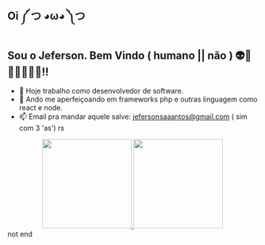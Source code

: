 ## Oi ༼ つ ◕ω◕ ༽つ  
## Sou o Jeferson. Bem Vindo ( humano || não ) 👽🤖🦖👩‍💻👨‍💻!!


<!-- 
windows + '.' = emoji
 -->
 
- 🔭 Hoje trabalho como desenvolvedor de software.
- 🌱 Ando me aperfeiçoando em frameworks php e outras linguagem como react e node.
- 📫 Email pra mandar aquele salve: jefersonsaaantos@gmail.com  ( sim com 3 'as') rs

<div align="center">
  <a href="https://github.com/jefersonroots">
  <img height="180em" src="https://github-readme-stats.vercel.app/api?username=jefersonroots&show_icons=true&theme=dark&include_all_commits=true&count_private=true"/>
  <img height="180em" src="https://github-readme-stats.vercel.app/api/top-langs/?username=jefersonroots&layout=compact&langs_count=7&theme=radical"/>
  </a>
</div>
not end
<!-- ## Algumas Técnologias que ultilizo.
  <div style="display: inline_block"><br>
  <img align="center" alt="Rafa-Js" height="30" width="40" src="https://raw.githubusercontent.com/devicons/devicon/master/icons/javascript/javascript-plain.svg">
  <img align="center" alt="Rafa-Ts" height="30" width="40" src="https://raw.githubusercontent.com/devicons/devicon/master/icons/typescript/typescript-plain.svg">
  <img align="center" alt="Rafa-React" height="30" width="40" src="https://raw.githubusercontent.com/devicons/devicon/master/icons/react/react-original.svg">
  <img align="center" alt="Rafa-HTML" height="30" width="40" src="https://raw.githubusercontent.com/devicons/devicon/master/icons/html5/html5-original.svg">
  <img align="center" alt="Rafa-CSS" height="30" width="40" src="https://raw.githubusercontent.com/devicons/devicon/master/icons/css3/css3-original.svg">
  <img align="center" alt="Rafa-Python" height="30" width="40" src="https://raw.githubusercontent.com/devicons/devicon/master/icons/python/python-original.svg">
  <img align="center" alt="Rafa-Csharp" height="30" width="40" src="https://raw.githubusercontent.com/devicons/devicon/master/icons/csharp/csharp-original.svg">
  <img align="right" alt="Rafa-pic" height="150" style="border-radius:50px;" src="https://media.discordapp.net/attachments/639956127056134178/890373478988013628/Publicacoes_Instagram_1_1.png?width=676&height=676">
</div>  -->
